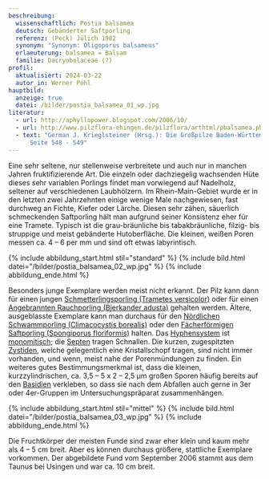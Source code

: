 ```yaml
---
beschreibung:
  wissenschaftlich: Postia balsamea
  deutsch: Gebänderter Saftporling
  referenz: (Peck) Jülich 1982
  synonym: "Synonym: Oligoporus balsameus"
  erlaeuterung: balsamea = Balsam
  familie: Dacryobolaceae (?)
profil:
  aktualisiert: 2024-03-22
  autor_in: Werner Pohl
hauptbild:
  anzeige: true
  datei: /bilder/postia_balsamea_01_wp.jpg
literatur:
  - url: http://aphyllopower.blogspot.com/2006/10/
  - url: http://www.pilzflora-ehingen.de/pilzflora/arthtml/pbalsamea.php
  - text: "German J. Krieglsteiner (Hrsg.): Die Großpilze Baden-Württembergs Band 1,
      Seite 548 - 549"
---
```

Eine sehr seltene, nur stellenweise verbreitete und auch nur in manchen Jahren fruktifizierende Art. Die einzeln oder dachziegelig wachsenden Hüte dieses sehr variablen Porlings findet man vorwiegend auf Nadelholz, seltener auf verschiedenen Laubhölzern. Im Rhein-Main-Gebiet wurde er in den letzten zwei Jahrzehnten einige wenige Male nachgewiesen, fast durchweg an Fichte, Kiefer oder Lärche. Diesen sehr zähen, säuerlich schmeckenden Saftporling hält man aufgrund seiner Konsistenz eher für eine Tramete. Typisch ist die grau-bräunliche bis tabakbräunliche, filzig- bis struppige und meist gebänderte Hutoberfläche. Die kleinen, weißen Poren messen ca. 4 – 6 per mm und sind oft etwas labyrintisch.

{% include abbildung_start.html stil="standard" %}
{% include bild.html datei="/bilder/postia_balsamea_02_wp.jpg" %}
{% include abbildung_ende.html %}

Besonders junge Exemplare werden meist nicht erkannt. Der Pilz kann dann für einen jungen [Schmetterlingsporling (Trametes versicolor)](/pilze/trametes-versicolor-schmetterlingstramete) oder für einen [Angebrannten Rauchporling (Bjerkander adusta)](/pilze/bjerkandera-adusta-angebrannter-rauchporling) gehalten werden. Ältere, ausgeblasste Exemplare kann man durchaus für den [Nördlichen Schwammporling (Climacocystis borealis)](/pilze/climacocystis-borealis-nördlicher-schwammporling) oder den [Fächerförmigen Saftporling (Spongiporus floriformis)](/pilze/spongiporus-floriformis-blütenförmiger-saftporling) halten. Das [Hyphensystem](Hyphen "Glossar") ist [monomitisch](monomitisch "Glossar"); die [Septen](Septen "Glossar") tragen Schnallen. Die kurzen, zugespitzten [Zystiden](Zystiden "Glossar"), welche gelegentlich eine Kristallschopf tragen, sind nicht immer vorhanden, und wenn, meist nahe der Porenmündungen zu finden. Ein weiteres gutes Bestimmungsmerkmal ist, dass die kleinen, kurzzylindrischen, ca. 3,5 – 5 x 2 – 2,5 µm großen Sporen häufig bereits auf den [Basidien](Basidien "Glossar") verkleben, so dass sie nach dem Abfallen auch gerne in 3er oder 4er-Gruppen im Untersuchungspräparat zusammenhängen.

{% include abbildung_start.html stil="mittel" %}
{% include bild.html datei="/bilder/postia_balsamea_03_wp.jpg" %}
{% include abbildung_ende.html %}

Die Fruchtkörper der meisten Funde sind zwar eher klein und kaum mehr als 4 – 5 cm breit. Aber es können durchaus größere, stattliche Exemplare vorkommen. Der abgebildete Fund vom September 2006 stammt aus dem Taunus bei Usingen und war ca. 10 cm breit.